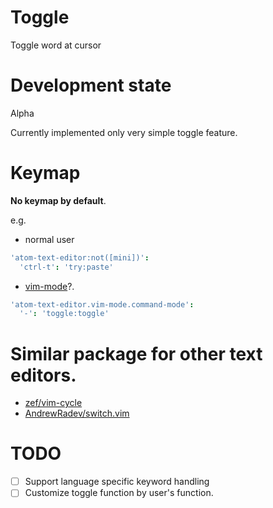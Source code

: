 # Toggle

Toggle word at cursor

# Development state

Alpha

Currently implemented only very simple toggle feature.

# Keymap

**No keymap by default**.

e.g.

* normal user

```coffeescript
'atom-text-editor:not([mini])':
  'ctrl-t': 'try:paste'
```

* [vim-mode](https://atom.io/packages/vim-mode)?.

```coffeescript
'atom-text-editor.vim-mode.command-mode':
  '-': 'toggle:toggle'
```


# Similar package for other text editors.

* [zef/vim-cycle](https://github.com/zef/vim-cycle)
* [AndrewRadev/switch.vim](https://github.com/AndrewRadev/switch.vim)

# TODO
* [ ] Support language specific keyword handling
* [ ] Customize toggle function by user's function.

